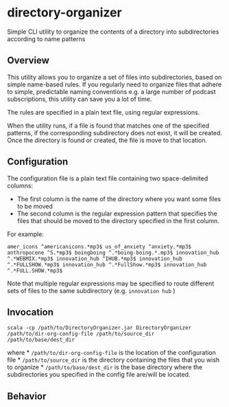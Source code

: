 # directory-organizer
Simple CLI utility to organize the contents of a directory into subdirectories according to name patterns

## Overview

This utility allows you to organize a set of files into subdirectories, based on simple name-based rules. 
If you regularly need to organize files that adhere to simple, predictable naming conventions e.g. a large number of podcast subscriptions, this utility can save you a lot of time.

The rules are specified in a plain text file, using regular expressions.

When the utility runs, if a file is found that matches one of the specified patterns, if the corresponding subdirectory does not exist, it will be created. Once the directory is found or created, the file is move to that location.

## Configuration

The configuration file is a plain text file containing two space-delimited columns:
* The first column is the name of the directory where you want some files to be moved
* The second column is the regular expression pattern that specifies the files that should be moved to the directory specified in the first column.

For example:

`amer_icons ^americanicons.*mp3$
us_of_anxiety ^anxiety.*mp3$
anthropocene ^S.*mp3$
boingboing ^.*boing-boing.*.mp3$
innovation_hub ^.*WEBMIX.*mp3$
innovation_hub ^IHUB.*mp3$
innovation_hub ^.*FULLSHOW.*mp3$
innovation_hub ^.*FullShow.*mp3$
innovation_hub ^.*FULL.SHOW.*mp3$`

Note that multiple regular expressions may be specified to route different sets of files to the same subdirectory (e.g. `innovation hub` )

## Invocation

`scala -cp /path/to/DirectoryOrganizer.jar DirectoryOrganizer /path/to/dir-org-config-file /path/to/source_dir /path/to/base/dest_dir`

where 
	* `/path/to/dir-org-config-file`  is the location of the configuration file
	* `/path/to/source_dir` is the directory containing the files that you wish to organize
	* `/path/to/base/dest_dir` is the base directory where the subdirectories you specified in the config file are/will be located.

## Behavior


